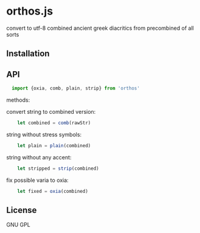 # orthos.js

convert to utf-8 combined ancient greek diacritics from precombined of all sorts


## Installation

## API

````javascript
  import {oxia, comb, plain, strip} from 'orthos'
````

methods:

convert string to combined version:

````javascript
    let combined = comb(rawStr)
````
string without stress symbols:

````javascript
    let plain = plain(combined)
````
string without any accent:

````javascript
    let stripped = strip(combined)
````

fix possible varia to oxia:

````javascript
    let fixed = oxia(combined)
````


## License

  GNU GPL
